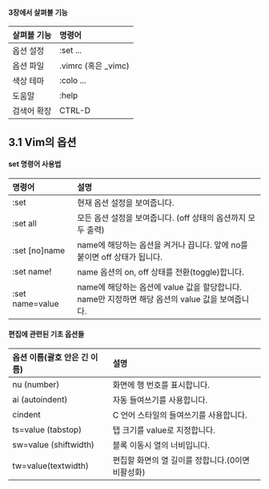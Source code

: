 #### 3장에서 살펴볼 기능

|살펴볼 기능 |명령어  |
|:-----------|:-------|
|옵션 설정   |:set ...|
|옵션 파일   |.vimrc (혹은 _vimc)|
|색상 테마   |:colo ...|
|도움말      |:help|
|검색어 확장 |CTRL-D|

## 3.1 Vim의 옵션

#### set 명령어 사용법

|명령어          |설명|
|:---------------|:---|
|:set            |현재 옵션 설정을 보여줍니다.|
|:set all        |모든 옵션 설정을 보여줍니다. (off 상태의 옵션까지 모두 출력)|
|:set [no]name   |name에 해당하는 옵션을 켜거나 끕니다. 앞에 no를 붙이면 off 상태가 됩니다.|
|:set name!      |name 옵션의 on, off 상태를 전환(toggle)합니다.|
|:set name=value |name에 해당하는 옵션에 value 값을 할당합니다.<br/>name만 지정하면 해당 옵션의 value 값을 보여줍니다.|

#### 편집에 관련된 기초 옵션들

|옵션 이름(괄호 안은 긴 이름) |설명 |
|:----------------------------|:----|
|nu (number)           |화면에 행 번호를 표시합니다.|
|ai (autoindent)       |자동 들여쓰기를 사용합니다.|
|cindent               |C 언어 스타일의 들여쓰기를 사용합니다.|
|ts=value (tabstop)    |탭 크기를 value로 지정합니다.|
|sw=value (shiftwidth) |블록 이동시 열의 너비입니다.|
|tw=value(textwidth)   |편집할 화면의 열 길이를 정합니다.(0이면 비활성화)|

